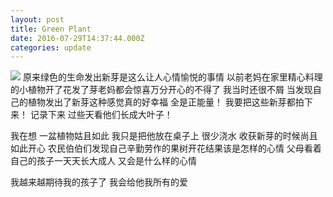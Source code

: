 ```yaml
---
layout: post
title: Green Plant
date: 2016-07-29T14:37:44.000Z
categories: update
---
```

<img src="/images/fulls/plant.jpg.jpg" class="fit image">
原来绿色的生命发出新芽是这么让人心情愉悦的事情
以前老妈在家里精心料理的小植物开了花发了芽老妈都会惊喜万分开心的不得了
我当时还很不屑
当发现自己的植物发出了新芽这种感觉真的好幸福
全是正能量！
我要把这些新芽都拍下来！
记录下来
过些天看他们长成大叶子！

我在想
一盆植物姑且如此
我只是把他放在桌子上
很少浇水
收获新芽的时候尚且如此开心
农民伯伯们发现自己辛勤劳作的果树开花结果该是怎样的心情
父母看着自己的孩子一天天长大成人
又会是什么样的心情

我越来越期待我的孩子了
我会给他我所有的爱
